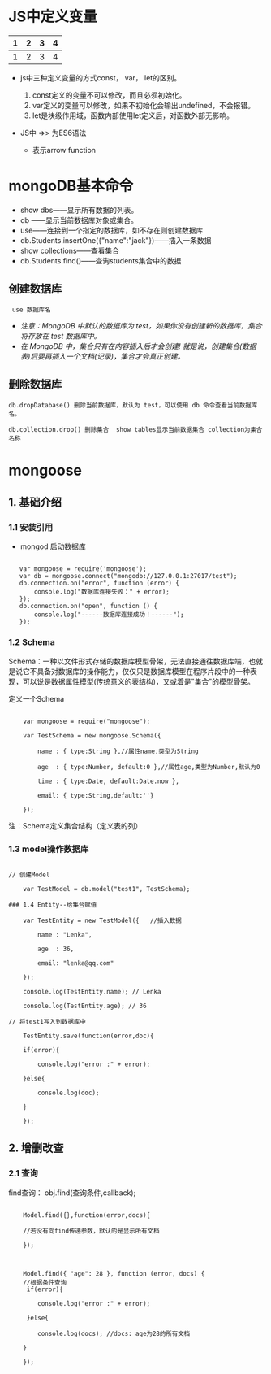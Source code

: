 # JS中定义变量

| 1 | 2 | 3 | 4 |
|---|---|---|---|
| 1 | 2 | 3 | 4 |

- js中三种定义变量的方式const， var， let的区别。
   1. const定义的变量不可以修改，而且必须初始化。
   2. var定义的变量可以修改，如果不初始化会输出undefined，不会报错。
   3. let是块级作用域，函数内部使用let定义后，对函数外部无影响。

- JS中 =>> 为ES6语法
   + 表示arrow function

# mongoDB基本命令

- show dbs——显示所有数据的列表。
- db ——显示当前数据库对象或集合。
- use——连接到一个指定的数据库，如不存在则创建数据库
- db.Students.insertOne({"name":"jack"})——插入一条数据
- show collections——查看集合
- db.Students.find()——查询students集合中的数据

## 创建数据库

` use 数据库名`

- *注意：MongoDB 中默认的数据库为 test，如果你没有创建新的数据库，集合将存放在 test 数据库中。*
- *在 MongoDB 中，集合只有在内容插入后才会创建! 就是说，创建集合(数据表)后要再插入一个文档(记录)，集合才会真正创建。*


## 删除数据库

`db.dropDatabase() 删除当前数据库，默认为 test，可以使用 db 命令查看当前数据库名。` 

`db.collection.drop() 删除集合  show tables显示当前数据集合 collection为集合名称`

# mongoose

## 1. 基础介绍

### 1.1 安装引用

- mongod 启动数据库

 ```

	var mongoose = require('mongoose');
	var db = mongoose.connect("mongodb://127.0.0.1:27017/test");
	db.connection.on("error", function (error) {
    	console.log("数据库连接失败：" + error);
	});
	db.connection.on("open", function () {
   		console.log("------数据库连接成功！------");
	});

 ```

### 1.2 Schema

Schema：一种以文件形式存储的数据库模型骨架，无法直接通往数据库端，也就是说它不具备对数据库的操作能力，仅仅只是数据库模型在程序片段中的一种表现，可以说是数据属性模型(传统意义的表结构)，又或着是"集合"的模型骨架。

定义一个Schema

```

	var mongoose = require("mongoose");

	var TestSchema = new mongoose.Schema({

    	name : { type:String },//属性name,类型为String

    	age  : { type:Number, default:0 },//属性age,类型为Number,默认为0

    	time : { type:Date, default:Date.now },

    	email: { type:String,default:''}

	});

```

注：Schema定义集合结构（定义表的列）

### 1.3 model操作数据库

```

// 创建Model

	var TestModel = db.model("test1", TestSchema);

### 1.4 Entity--给集合赋值

	var TestEntity = new TestModel({   //插入数据

        name : "Lenka",

       	age  : 36,

       	email: "lenka@qq.com"

	});

	console.log(TestEntity.name); // Lenka

	console.log(TestEntity.age); // 36

// 将test1写入到数据库中

	TestEntity.save(function(error,doc){

  	if(error){

     	console.log("error :" + error);

  	}else{

     	console.log(doc);

  	}

	});

```
## 2. 增删改查

### 2.1 查询

find查询： obj.find(查询条件,callback);

```

	Model.find({},function(error,docs){

   	//若没有向find传递参数，默认的是显示所有文档

	});


```
```

	Model.find({ "age": 28 }, function (error, docs) {
	//根据条件查询
 	 if(error){

    	console.log("error :" + error);

 	 }else{

    	console.log(docs); //docs: age为28的所有文档

	}

	});
	
